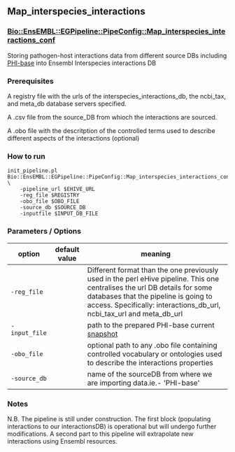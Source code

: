 ## Map_interspecies_interactions
### [Bio::EnsEMBL::EGPipeline::PipeConfig::Map_interspecies_interactions_conf](../lib/perl/Bio/EnsEMBL/EGPipeline/PipeConfig/Map_interspecies_interactions.pm)

Storing pathogen-host interactions data from different source DBs including [PHI-base](http://www.phi-base.org) into Ensembl Interspecies interactions DB

### Prerequisites

A registry file with the urls of the interspecies_interactions_db, the ncbi_tax, and meta_db database servers specified.

A .csv file from the source_DB from whioch the interactions are sourced.

A .obo file with the descritption of the controlled terms used to describe different aspects of the interactions (optional)

### How to run


```
init_pipeline.pl Bio::EnsEMBL::EGPipeline::PipeConfig::Map_interspecies_interactions_conf \
    -pipeline_url $EHIVE_URL
    -reg_file $REGISTRY 
    -obo_file $OBO_FILE
    -source_db $SOURCE_DB
    -inputfile $INPUT_DB_FILE
```


### Parameters / Options

| option | default value |  meaning | 
| - | - | - |
| `-reg_file` |  | Different format than the one previously used in the perl eHive pipeline. This one centralises the url DB details for some databases that the pipeline is going to access. Specifically: interactions_db_url, ncbi_tax_url and meta_db_url
| `-input_file` | | path to the prepared  PHI-base current [snapshot](https://github.com/PHI-base/data/blob/master/releases/phi-base_current.csv)
| `-obo_file` | | optional path to any .obo file containing controlled vocabulary or ontologies used to describe the interactions properties
| `-source_db` | | name of the sourceDB from where we are importing data.ie.- 'PHI-base'



### Notes

N.B. The pipeline is still under construction. The first block (populating interactions to our interactionsDB) is operational but will undergo further modifications. A second part to this pipeline will extrapolate new interactions using Ensembl resources.


